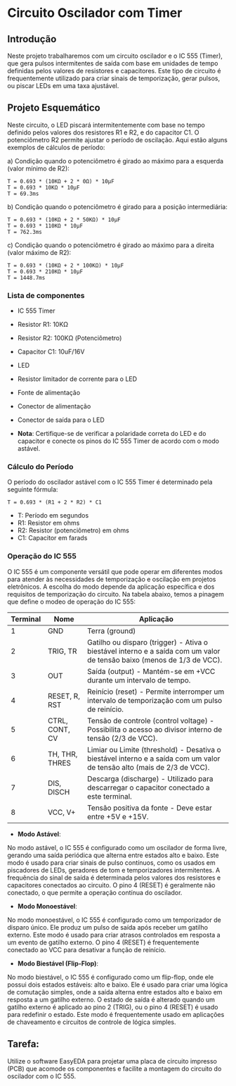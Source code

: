 # Circuito Oscilador com Timer

## Introdução

Neste projeto trabalharemos com um circuito oscilador e o IC 555 (Timer), que gera pulsos intermitentes de saída com base em unidades de tempo definidas pelos valores de resistores e capacitores. Este tipo de circuito é frequentemente utilizado para criar sinais de temporização, gerar pulsos, ou piscar LEDs em uma taxa ajustável.

## Projeto Esquemático

Neste circuito, o LED piscará intermitentemente com base no tempo definido pelos valores dos resistores R1 e R2, e do capacitor C1. O potenciômetro R2 permite ajustar o período de oscilação. Aqui estão alguns exemplos de cálculos de período:

a) Condição quando o potenciômetro é girado ao máximo para a esquerda (valor mínimo de R2): 

```
T = 0.693 * (10KΩ + 2 * 0Ω) * 10μF
T = 0.693 * 10KΩ * 10μF
T = 69.3ms
```

b) Condição quando o potenciômetro é girado para a posição intermediária:

```
T = 0.693 * (10KΩ + 2 * 50KΩ) * 10μF
T = 0.693 * 110KΩ * 10μF
T = 762.3ms
```

c) Condição quando o potenciômetro é girado ao máximo para a direita (valor máximo de R2):

```
T = 0.693 * (10KΩ + 2 * 100KΩ) * 10μF
T = 0.693 * 210KΩ * 10μF
T = 1448.7ms
```

### Lista de componentes 

- IC 555 Timer
- Resistor R1: 10KΩ
- Resistor R2: 100KΩ (Potenciômetro)
- Capacitor C1: 10uF/16V
- LED
- Resistor limitador de corrente para o LED
- Fonte de alimentação
- Conector de alimentação
- Conector de saída para o LED

- **Nota**: Certifique-se de verificar a polaridade correta do LED e do capacitor e conecte os pinos do IC 555 Timer de acordo com o modo astável.

### Cálculo do Período
O período do oscilador astável com o IC 555 Timer é determinado pela seguinte fórmula:

```
T = 0.693 * (R1 + 2 * R2) * C1
```

- T: Período em segundos
- R1: Resistor em ohms
- R2: Resistor (potenciômetro) em ohms
- C1: Capacitor em farads

### Operação do IC 555

O IC 555 é um componente versátil que pode operar em diferentes modos para atender às necessidades de temporização e oscilação em projetos eletrônicos. A escolha do modo depende da aplicação específica e dos requisitos de temporização do circuito. Na tabela abaixo, temos a pinagem que define o modeo de operação do IC 555: 

| Terminal | Nome            | Aplicação                                           |
|----------|-----------------|-----------------------------------------------------|
| 1        | GND             | Terra (ground)                                     |
| 2        | TRIG, TR        | Gatilho ou disparo (trigger) - Ativa o biestável interno e a saída com um valor de tensão baixo (menos de 1/3 de VCC). |
| 3        | OUT             | Saída (output) - Mantém-se em +VCC durante um intervalo de tempo. |
| 4        | RESET, R, RST   | Reinício (reset) - Permite interromper um intervalo de temporização com um pulso de reinício. |
| 5        | CTRL, CONT, CV  | Tensão de controle (control voltage) - Possibilita o acesso ao divisor interno de tensão (2/3 de VCC). |
| 6        | TH, THR, THRES  | Limiar ou Limite (threshold) - Desativa o biestável interno e a saída com um valor de tensão alto (mais de 2/3 de VCC). |
| 7        | DIS, DISCH      | Descarga (discharge) - Utilizado para descarregar o capacitor conectado a este terminal. |
| 8        | VCC, V+         | Tensão positiva da fonte - Deve estar entre +5V e +15V. |

- **Modo Astável**:

No modo astável, o IC 555 é configurado como um oscilador de forma livre, gerando uma saída periódica que alterna entre estados alto e baixo. Este modo é usado para criar sinais de pulso contínuos, como os usados em piscadores de LEDs, geradores de tom e temporizadores intermitentes. A frequência do sinal de saída é determinada pelos valores dos resistores e capacitores conectados ao circuito. O pino 4 (RESET) é geralmente não conectado, o que permite a operação contínua do oscilador.

- **Modo Monoestável**:

No modo monoestável, o IC 555 é configurado como um temporizador de disparo único. Ele produz um pulso de saída após receber um gatilho externo. Este modo é usado para criar atrasos controlados em resposta a um evento de gatilho externo. O pino 4 (RESET) é frequentemente conectado ao VCC para desativar a função de reinício.

- **Modo Biestável (Flip-Flop)**:

No modo biestável, o IC 555 é configurado como um flip-flop, onde ele possui dois estados estáveis: alto e baixo. Ele é usado para criar uma lógica de comutação simples, onde a saída alterna entre estados alto e baixo em resposta a um gatilho externo. O estado de saída é alterado quando um gatilho externo é aplicado ao pino 2 (TRIG), ou o pino 4 (RESET) é usado para redefinir o estado. Este modo é frequentemente usado em aplicações de chaveamento e circuitos de controle de lógica simples.


## Tarefa: 

Utilize o software EasyEDA para projetar uma placa de circuito impresso (PCB) que acomode os componentes e facilite a montagem do circuito do oscilador com o IC 555.
